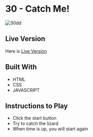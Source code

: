 # 30 - Catch Me!
![30dd](https://user-images.githubusercontent.com/73752127/103712573-39b43980-4fcb-11eb-8b12-f9a07b6ec630.PNG)

## Live Version
Here is [Live Version](https://cerensolpan.github.io/JS30_C/30_Catch%20Me!/)

## Built With
 - HTML 
 - CSS
 - JAVASCRIPT

## Instructions to Play
 - Click the start button
 - Try to catch the lizard
 - When time is up, you will start again